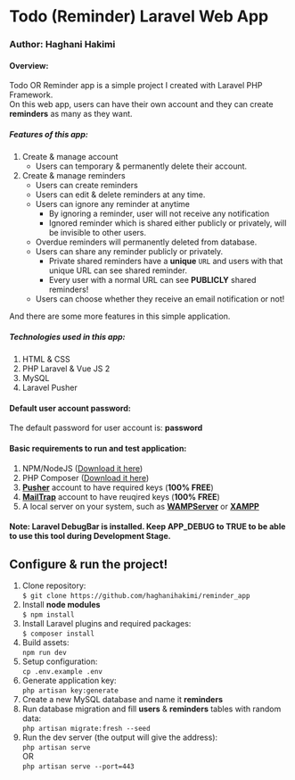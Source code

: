 # Todo (Reminder) Laravel Web App
### Author: Haghani Hakimi

#### Overview:

Todo OR Reminder app is a simple project I created with Laravel PHP Framework.<br>
On this web app, users can have their own account and they can create **reminders** as many as they want.
##### Features of this app:
1. Create & manage account
    * Users can temporary & permanently delete their account.
2. Create & manage reminders
    * Users can create reminders
    * Users can edit & delete reminders at any time.
    * Users can ignore any reminder at anytime
        * By ignoring a reminder, user will not receive any notification
        * Ignored reminder which is shared either publicly or privately, will be invisible to other users.
    * Overdue reminders will permanently deleted from database.
    * Users can share any reminder publicly or privately.
        * Private shared reminders have a **unique** ```URL``` and users with that unique URL can see shared reminder.
        * Every user with a normal URL can see **PUBLICLY** shared reminders!
    * Users can choose whether they receive an email notification or not!

And there are some more features in this simple application.<br/>

##### Technologies used in this app:
1. HTML & CSS
2. PHP Laravel & Vue JS 2
3. MySQL
4. Laravel Pusher

#### Default user account password:
The default password for user account is: **password**

#### Basic requirements to run and test application:
1. NPM/NodeJS ([Download it here](https://nodejs.org/en/))
2. PHP Composer ([Download it here](https://getcomposer.org/download/))
3. **[Pusher](https://pusher.com/)** account to have required keys (**100% FREE**)
4. **[MailTrap](https://mailtrap.io/signin)** account to have reuqired keys (**100% FREE**)
5. A local server on your system, such as **[WAMPServer](https://www.wampserver.com/en/)** or **[XAMPP](https://www.apachefriends.org/download.html)**


#### Note: Laravel DebugBar is installed. Keep APP_DEBUG to TRUE to be able to use this tool during Development Stage.


## Configure & run the project!
1. Clone repository: <br>
    ``` $ git clone https://github.com/haghanihakimi/reminder_app ```
2. Install **node modules** <br>
    ```$ npm install```
3. Install Laravel plugins and required packages: <br>
    ```$ composer install```
4. Build assets: <br>
    ```npm run dev```
5. Setup configuration: <br>
    ```cp .env.example .env```
6. Generate application key: <br>
    ```php artisan key:generate```
7. Create a new MySQL database and name it **reminders**
8. Run database migration and fill **users** & **reminders** tables with random data: <br>
    ```php artisan migrate:fresh --seed```
9. Run the dev server (the output will give the address): <br>
    ```php artisan serve``` <br>
    OR <br>
    ```php artisan serve --port=443``` <br>
